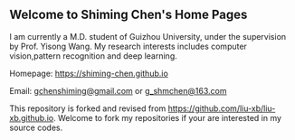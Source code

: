 ## Welcome to Shiming Chen's Home Pages

I am currently a M.D. student of Guizhou University, under the supervision by Prof. Yisong Wang. My research interests includes computer vision,pattern recognition and deep learning.

Homepage: https://shiming-chen.github.io

Email: gchenshiming@gmail.com or g_shmchen@163.com

This repository is forked and revised from https://github.com/liu-xb/liu-xb.github.io. 
Welcome to fork my repositories if your are interested in my source codes.
